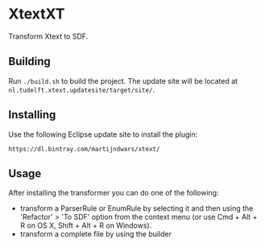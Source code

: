 # XtextXT

Transform Xtext to SDF.

## Building

Run `./build.sh` to build the project. The update site will be located at `nl.tudelft.xtext.updatesite/target/site/`.

## Installing

Use the following Eclipse update site to install the plugin:

```
https://dl.bintray.com/martijndwars/xtext/
```

## Usage

After installing the transformer you can do one of the following:

- transform a ParserRule or EnumRule by selecting it and then using the 'Refactor' > 'To SDF' option from the context menu (or use Cmd + Alt + R on OS X, Shift + Alt + R on Windows).
- transform a complete file by using the builder
